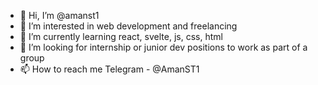 - 👋 Hi, I’m @amanst1
- 👀 I’m interested in web development and freelancing
- 🌱 I’m currently learning react, svelte, js, css, html
- 💞️ I’m looking for internship or junior dev positions to work as part of a group
- 📫 How to reach me  Telegram - @AmanST1


